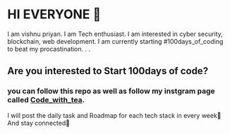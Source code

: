 # HI EVERYONE :wave:
I am vishnu priyan. I am Tech enthusiast. I am interested in cyber security, blockchain, web development.
I am currently starting #100days_of_coding to beat my procastination.
.
.
## Are you interested to  Start 100days of code?
### you can follow this repo as well as follow my instgram page called [Code_with_tea](https://www.instagram.com/code_with_tea/).
I will post the daily task and Roadmap for each tech stack in every week:dart:
And stay connected:facepunch:
